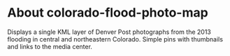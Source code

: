 About colorado-flood-photo-map
======
Displays a single KML layer of Denver Post photographs from the 2013 flooding in central and northeastern Colorado. Simple pins with thumbnails and links to the media center.
